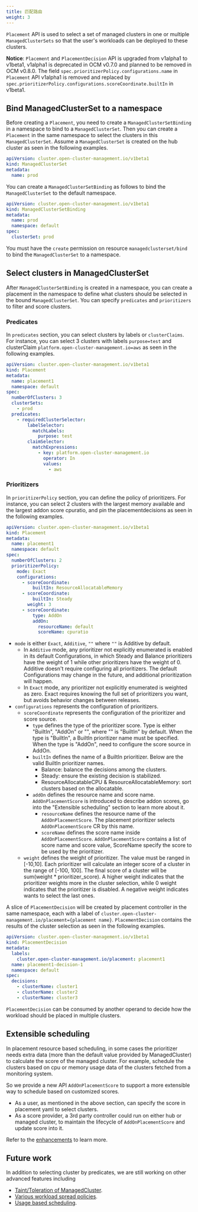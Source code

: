 ```yaml
---
title: 匹配路由
weight: 3
---
```


`Placement` API is used to select a set of managed clusters in one or multiple `ManagedClusterSets` so that the user's workloads can be deployed to these clusters.

**Notice**:
`Placement` and `PlacementDecision` API is upgraded from v1alpha1 to v1beta1, v1alpha1 is deprecated in OCM v0.7.0 and planned to be removed in OCM v0.8.0. The field `spec.prioritizerPolicy.configurations.name` in `Placement` API v1alpha1 is removed and replaced by `spec.prioritizerPolicy.configurations.scoreCoordinate.builtIn` in v1beta1.

## Bind ManagedClusterSet to a namespace

Before creating a `Placement`, you need to create a `ManagedClusterSetBinding` in a namespace to bind to a `ManagedClusterSet`. Then you can create a `Placement` in the same namespace to select the clusters in this `ManagedClusterSet`. Assume a `ManagedClusterSet` is created on the hub cluster as seen in the following examples.

```yaml
apiVersion: cluster.open-cluster-management.io/v1beta1
kind: ManagedClusterSet
metadata:
  name: prod
```

You can create a `ManagedClusterSetBinding` as follows to bind the `ManagedClusterSet` to the default namespace.

```yaml
apiVersion: cluster.open-cluster-management.io/v1beta1
kind: ManagedClusterSetBinding
metadata:
  name: prod
  namespace: default
spec:
  clusterSet: prod
```

You must have the `create` permission on resource `managedclusterset/bind` to bind the `ManagedClusterSet` to a namespace.

## Select clusters in ManagedClusterSet

After `ManagedClusterSetBinding` is created in a namespace, you can create a placement in the namespace to define what clusters should be selected in the bound `ManagedClusterSet`.
You can specify `predicates` and `prioritizers` to filter and score clusters.

### Predicates
In `predicates` section, you can select clusters by labels or `clusterClaims`. For instance, you can select 3 clusters with labels `purpose=test` and clusterClaim `platform.open-cluster-management.io=aws` as seen in the following examples.

```yaml
apiVersion: cluster.open-cluster-management.io/v1beta1
kind: Placement
metadata:
  name: placement1
  namespace: default
spec:
  numberOfClusters: 3
  clusterSets:
    - prod
  predicates:
    - requiredClusterSelector:
        labelSelector:
          matchLabels:
            purpose: test
        claimSelector:
          matchExpressions:
            - key: platform.open-cluster-management.io
              operator: In
              values:
                - aws
```

### Prioritizers
In `prioritizerPolicy` section, you can define the policy of prioritizers. For instance, you can select 2 clusters with the largest memory available and the largest addon score cpuratio, and pin the placementdecisions as seen in the following examples.
```yaml
apiVersion: cluster.open-cluster-management.io/v1beta1
kind: Placement
metadata:
  name: placement1
  namespace: default
spec:
  numberOfClusters: 2
  prioritizerPolicy:
    mode: Exact
    configurations:
      - scoreCoordinate:
          builtIn: ResourceAllocatableMemory
      - scoreCoordinate:
          builtIn: Steady
        weight: 3
      - scoreCoordinate:
          type: AddOn
          addOn:
            resourceName: default
            scoreName: cpuratio
```

- `mode` is either `Exact`, `Additive`, `""` where `""` is Additive by default.
  - In `Additive` mode, any prioritizer not explicitly enumerated is enabled in its default Configurations, in which Steady and Balance prioritizers have the weight of 1 while other prioritizers have the weight of 0. Additive doesn't require configuring all prioritizers. The default Configurations may change in the future, and additional prioritization will happen.
  - In `Exact` mode, any prioritizer not explicitly enumerated is weighted as zero. Exact requires knowing the full set of prioritizers you want, but avoids behavior changes between releases.
- `configurations` represents the configuration of prioritizers.
  - `scoreCoordinate` represents the configuration of the prioritizer and score source.
    - `type` defines the type of the prioritizer score.
    Type is either "BuiltIn", "AddOn" or "", where "" is "BuiltIn" by default.
    When the type is "BuiltIn", a BuiltIn prioritizer name must be specified.
    When the type is "AddOn", need to configure the score source in AddOn.
    - `builtIn` defines the name of a BuiltIn prioritizer. Below are the valid BuiltIn prioritizer names.
      - Balance: balance the decisions among the clusters.
      - Steady: ensure the existing decision is stabilized.
      - ResourceAllocatableCPU & ResourceAllocatableMemory: sort clusters based on the allocatable.
    - `addOn` defines the resource name and score name. `AddOnPlacementScore` is introduced to describe addon scores, go into the "Extensible scheduling" section to learn more about it.
      - `resourceName` defines the resource name of the `AddOnPlacementScore`. The placement prioritizer selects `AddOnPlacementScore` CR by this name.
      - `scoreName` defines the score name inside `AddOnPlacementScore`. `AddOnPlacementScore` contains a list of score name and score value, ScoreName specify the score to be used by the prioritizer.
  - `weight` defines the weight of prioritizer. The value must be ranged in [-10,10].
    Each prioritizer will calculate an integer score of a cluster in the range of [-100, 100]. The final score of a cluster will be sum(weight * prioritizer_score).
    A higher weight indicates that the prioritizer weights more in the cluster selection, while 0 weight indicates that the prioritizer is disabled. A negative weight indicates wants to select the last ones.

A slice of `PlacementDecision` will be created by placement controller in the same namespace, each with a label of `cluster.open-cluster-management.io/placement={placement name}`. `PlacementDecision` contains the results of the cluster selection as seen in the following examples.

```yaml
apiVersion: cluster.open-cluster-management.io/v1beta1
kind: PlacementDecision
metadata:
  labels:
    cluster.open-cluster-management.io/placement: placement1
  name: placement1-decision-1
  namespace: default
spec:
  decisions:
    - clusterName: cluster1
    - clusterName: cluster2
    - clusterName: cluster3
```

`PlacementDecision` can be consumed by another operand to decide how the workload should be placed in multiple clusters.

## Extensible scheduling
In placement resource based scheduling, in some cases the prioritizer needs extra data (more than the default value provided by ManagedCluster) to calculate the score of the managed cluster. For example, schedule the clusters based on cpu or memory usage data of the clusters fetched from a monitoring system.

So we provide a new API `AddOnPlacementScore` to support a more extensible way to schedule based on customized scores.
- As a user, as mentioned in the above section, can specify the score in placement yaml to select clusters.
- As a score provider, a 3rd party controller could run on either hub or managed cluster, to maintain the lifecycle of `AddOnPlacementScore` and update score into it.

Refer to the [enhancements](https://github.com/open-cluster-management-io/enhancements/blob/main/enhancements/sig-architecture/32-extensiblescheduling/32-extensiblescheduling.md) to learn more.

## Future work

In addition to selecting cluster by predicates, we are still working on other advanced features including

- [Taint/Toleration of ManagedCluster](https://github.com/open-cluster-management-io/community/issues/48).
- [Various workload spread policies](https://github.com/open-cluster-management-io/community/issues/49).
- [Usage based scheduling](https://github.com/open-cluster-management-io/community/issues/52).